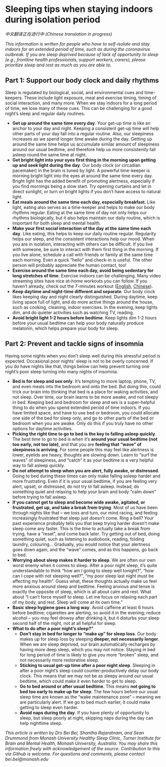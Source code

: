 # Sleeping tips when staying indoors during isolation period

_中文翻译正在进行中 (Chinese translation in progress)_

_This information is written for people who have to self-isolate and stay indoors for an extended period of time, such as during the coronavirus outbreak. If you are sleep deprived because of lack of opportunity to sleep (e.g., frontline health professionals, support workers, carers), please prioritize sleep and rest as much as you are able to._

## Part 1: Support our body clock and daily rhythms
Sleep is regulated by biological, social, and environmental cues and time-keepers. These include light exposure, meal and exercise timing, timing of social interaction, and many more. When we stay indoors for a long period of time, we lose many of these cues. This can be challenging for a good night’s sleep and regular daily routines. 
- **Get up around the same time every day**. Your get-up time is like an anchor to your day and night. Keeping a consistent get-up time will help other parts of your day fall into a regular routine. Also, our sleepiness increases as we spend longer time awake during the day. Getting up around the same time helps us accumulate similar amount of sleepiness around our usual bedtime, and therefore help us more consistently fall asleep round the same time at night.
- **Get bright light into your eyes first thing in the morning upon getting up and seek light during the day**. Our body clock (or circadian pacemaker) in the brain is tuned by light. A powerful time-keeper is morning bright light into the eyes at around the same time every day. Bright light has the added benefit of promoting alertness, especially if you find mornings being a slow start. Try opening curtains and let in direct sunlight, or turn on bright lights if you don’t have access to natural light.
- **Eat meals around the same time each day, especially breakfast**. Like light, eating also serves as a time-keeper and helps to make our body rhythms regular. Eating at the same time of day not only helps our rhythms biologically, but it also helps maintain our daily routine, which is important for both sleep and mental health.
- **Make your first social interaction of the day at the same time each day**. Like eating, this helps to keep our daily routine regular. Regularity helps our sleep, and the consistent interactions help our mood. When you are in isolation, interacting with others can be difficult. If you live with someone, be sure to interact with them first thing in the morning. If you live alone, schedule a call with friends or family at the same time each morning. Even a quick “hello” and check-in is useful. The other person will probably appreciate the human contact, too!
 - **Exercise around the same time each day, avoid being sedentary for long stretches of time**. Exercise indoors can be challenging. Many video streaming sites have nice at-home workouts you can follow. If you haven’t already, check out the 7-minutes workout ([English](https://www.webmd.com/fitness-exercise/ss/the-7-minute-workout-slideshow), [Chinese](https://baijiahao.baidu.com/s?id=1611574157441833471&wfr=spider&for=pc)).
- **Keep daytime and night-time different and separate**. Our body clock likes keeping day and night clearly distinguished. During daytime, keep living space full of light, and do more active things around the house, such as cooking, cleaning, indoor exercises. In the evening, keep lights dim, and do quieter activities such as watching TV, reading. 
- **Avoid bright light 1-2 hours before bedtime**. Keep lights dim 1-2 hours before your usual bedtime can help your body naturally produce melatonin, which helps prepare your body for sleep.

## Part 2: Prevent and tackle signs of insomnia
Having some nights when you don’t sleep well during this stressful period is expected. Occasional poor nights’ sleep is not to be overly concerned. If you do have nights like that, things below can help prevent turning one night’s poor sleep turning into many nights of insomnia.
- **Bed is for sleep and sex only**. It’s tempting to move laptop, phone, TV, and even meals into the bedroom and onto the bed. But doing this, could trick our brain into thinking that bed is a place for waking activities, and not sleep. Over time, our brain learns to be more awake, and not sleepy in bed. Keeping bed and bedroom for sleep and sex is a super-helpful thing to do when you spend extended period of time indoors. If you have limited space, and have to use bed or bedroom, you could allocate one side of the bed for sleep only, and go to other parts of the bed or bedroom when you are awake. Only do this if you truly have no other options for daytime activities.
- **Picking the right time to go to bed is the key to falling asleep quickly**. The best time to go to bed is when it’s **around your usual bedtime (not too early, not too late)**, and that you are **feeling that “wave” of sleepiness is arriving**. For some people this may feel like alertness is lower, eyelids are heavy, thoughts are slowing down. Learn to “surf the waves” of sleepiness, and “catch” it as your bedtime is a very helpful way to fall asleep quickly. 
- **Do not attempt to sleep when you are alert, fully awake, or distressed**. Going to bed during these times can only make falling asleep harder and more frustrating. Even if it is your usual bedtime, if you are feeling very alert, upset, or distressed, do not try to fall asleep. Instead, do something quiet and relaxing to help your brain and body “calm down” before trying to fall asleep.
- **If you cannot get to sleep and become wide awake, agitated, or frustrated, get up, and take a break from trying**. Most of us have been through nights like that – we toss and turn, our mind racing, and feeling increasingly frustrated that sleep just doesn’t come. Ring a bell? Your past experience probably tells you that keep trying harder doesn’t make sleep come any faster. This is the time to actually take a break from trying, have a “reset”, and come back later. Try getting out of bed, doing something quiet, such as listening to audiobook, reading, folding laundry, colouring… Gradually, you would notice that your alertness goes down again, and the “wave” comes, and as this happens, go back to bed. 
- **Worrying about sleep makes it harder to sleep**. We are often our own worst enemy when it comes to sleep. After a poor night sleep, it’s quite understandable to think “how am I going to sleep well tonight?”, “how can I cope with not sleeping well?”, “my poor sleep last night must be affecting my health”. Guess what, these thoughts actually make us feel more anxious around sleep and bedtime. Feeling anxious and tense is exactly the opposite of sleep, which is all about calm and rest. What about “I can’t force myself to sleep. Let me focus on relaxing each part of my body, and rest. Sleep will come at its own time.”
- **Basic sleep hygiene goes a long way**. Avoid caffeine at least 6 hours before bedtime; cigarettes are alerting, so avoid it in the evening; reduce alcohol – you may feel drowsy after drinking it, but it disturbs your sleep second half of the night, not at all helpful for sleep. 
- **What to do after a poor night’s sleep?”**
	- **Don’t stay in bed for longer to “make up” for sleep loss**. Our body makes up for sleep loss by sleeping **deeper, not necessarily longer**. When we are sleep deprived, our brain automatically recharges by having more deep sleep, which you may not notice. Staying in bed for long period of time is likely to give you more “broken” sleep, and not necessarily more restorative sleep. 
	- **Sticking to usual get-up time after a poor night sleep**. Sleeping in after a poor night’s sleep could counter-productively delay our body clock. This means that we may not be as sleepy around our usual bedtime, which could make it even harder to get to sleep. 
	- **Go to bed around or after usual bedtime**. This means **not going to bed too early to make up for sleep**. The few hours before our usual sleep time are known as the “wake maintenance zone” – meaning we are particularly alert. If we go to bed much earlier, it could make getting to sleep even harder. 
	- **Avoid naps during the day**. If you have plenty of opportunity to sleep, but sleep poorly at night, skipping naps during the day can help nighttime sleep.
	
_This article is written by Drs Bei Bei, Shantha Rajaratnam, and Sean Drummond from Monash University Healthy Sleep Clinic, Turner Institute for Brain and Mental Health, Monash University, Australia. You may share this information freely with acknowledgement of the source. Contribution to this via Github is welcome. For questions and comments, please contact bei.bei@monash.edu_

